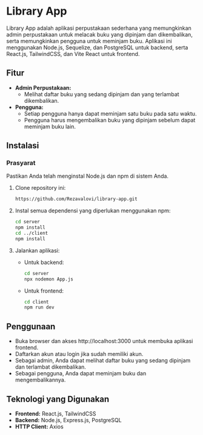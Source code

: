 # Library App

Library App adalah aplikasi perpustakaan sederhana yang memungkinkan admin perpustakaan untuk melacak buku yang dipinjam dan dikembalikan, serta memungkinkan pengguna untuk meminjam buku. Aplikasi ini menggunakan Node.js, Sequelize, dan PostgreSQL untuk backend, serta React.js, TailwindCSS, dan Vite React untuk frontend.


## Fitur

- **Admin Perpustakaan:**
   - Melihat daftar buku yang sedang dipinjam dan yang terlambat dikembalikan.
- **Pengguna:**
   - Setiap pengguna hanya dapat meminjam satu buku pada satu waktu.
   - Pengguna harus mengembalikan buku yang dipinjam sebelum dapat meminjam buku lain.

## Instalasi

### Prasyarat

Pastikan Anda telah menginstal Node.js dan npm di sistem Anda.

1. Clone repository ini:

   ```bash
   https://github.com/Rezavalovi/library-app.git
   ```

2. Instal semua dependensi yang diperlukan menggunakan npm:

   ```bash
   cd server
   npm install
   cd ../client
   npm install
   ```

3. Jalankan aplikasi:

   - Untuk backend:
     ```bash
     cd server
     npx nodemon App.js
     ```

   - Untuk frontend:
     ```bash
     cd client
     npm run dev
     ```

## Penggunaan

- Buka browser dan akses http://localhost:3000 untuk membuka aplikasi frontend.
- Daftarkan akun atau login jika sudah memiliki akun.
- Sebagai admin, Anda dapat melihat daftar buku yang sedang dipinjam dan terlambat dikembalikan.
- Sebagai pengguna, Anda dapat meminjam buku dan mengembalikannya.

## Teknologi yang Digunakan

- **Frontend:** React.js, TailwindCSS
- **Backend:** Node.js, Express.js, PostgreSQL
- **HTTP Client:** Axios



